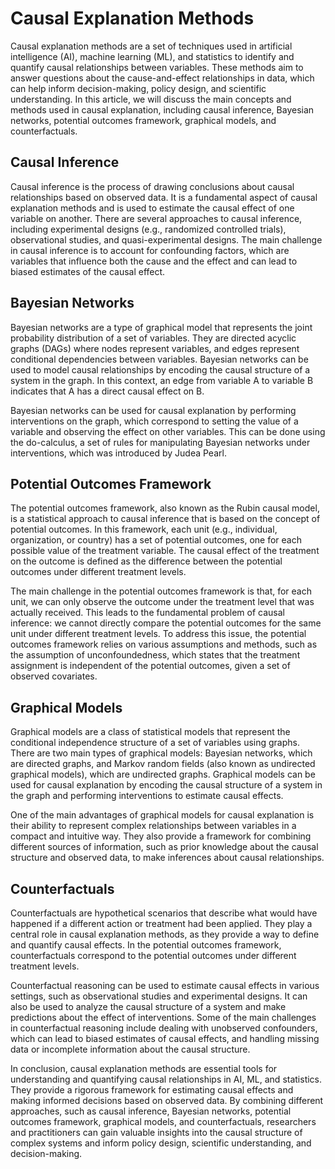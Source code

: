 # Causal Explanation Methods

Causal explanation methods are a set of techniques used in artificial intelligence (AI), machine learning (ML), and statistics to identify and quantify causal relationships between variables. These methods aim to answer questions about the cause-and-effect relationships in data, which can help inform decision-making, policy design, and scientific understanding. In this article, we will discuss the main concepts and methods used in causal explanation, including causal inference, Bayesian networks, potential outcomes framework, graphical models, and counterfactuals.

## Causal Inference

Causal inference is the process of drawing conclusions about causal relationships based on observed data. It is a fundamental aspect of causal explanation methods and is used to estimate the causal effect of one variable on another. There are several approaches to causal inference, including experimental designs (e.g., randomized controlled trials), observational studies, and quasi-experimental designs. The main challenge in causal inference is to account for confounding factors, which are variables that influence both the cause and the effect and can lead to biased estimates of the causal effect.

## Bayesian Networks

Bayesian networks are a type of graphical model that represents the joint probability distribution of a set of variables. They are directed acyclic graphs (DAGs) where nodes represent variables, and edges represent conditional dependencies between variables. Bayesian networks can be used to model causal relationships by encoding the causal structure of a system in the graph. In this context, an edge from variable A to variable B indicates that A has a direct causal effect on B.

Bayesian networks can be used for causal explanation by performing interventions on the graph, which correspond to setting the value of a variable and observing the effect on other variables. This can be done using the do-calculus, a set of rules for manipulating Bayesian networks under interventions, which was introduced by Judea Pearl.

## Potential Outcomes Framework

The potential outcomes framework, also known as the Rubin causal model, is a statistical approach to causal inference that is based on the concept of potential outcomes. In this framework, each unit (e.g., individual, organization, or country) has a set of potential outcomes, one for each possible value of the treatment variable. The causal effect of the treatment on the outcome is defined as the difference between the potential outcomes under different treatment levels.

The main challenge in the potential outcomes framework is that, for each unit, we can only observe the outcome under the treatment level that was actually received. This leads to the fundamental problem of causal inference: we cannot directly compare the potential outcomes for the same unit under different treatment levels. To address this issue, the potential outcomes framework relies on various assumptions and methods, such as the assumption of unconfoundedness, which states that the treatment assignment is independent of the potential outcomes, given a set of observed covariates.

## Graphical Models

Graphical models are a class of statistical models that represent the conditional independence structure of a set of variables using graphs. There are two main types of graphical models: Bayesian networks, which are directed graphs, and Markov random fields (also known as undirected graphical models), which are undirected graphs. Graphical models can be used for causal explanation by encoding the causal structure of a system in the graph and performing interventions to estimate causal effects.

One of the main advantages of graphical models for causal explanation is their ability to represent complex relationships between variables in a compact and intuitive way. They also provide a framework for combining different sources of information, such as prior knowledge about the causal structure and observed data, to make inferences about causal relationships.

## Counterfactuals

Counterfactuals are hypothetical scenarios that describe what would have happened if a different action or treatment had been applied. They play a central role in causal explanation methods, as they provide a way to define and quantify causal effects. In the potential outcomes framework, counterfactuals correspond to the potential outcomes under different treatment levels.

Counterfactual reasoning can be used to estimate causal effects in various settings, such as observational studies and experimental designs. It can also be used to analyze the causal structure of a system and make predictions about the effect of interventions. Some of the main challenges in counterfactual reasoning include dealing with unobserved confounders, which can lead to biased estimates of causal effects, and handling missing data or incomplete information about the causal structure.

In conclusion, causal explanation methods are essential tools for understanding and quantifying causal relationships in AI, ML, and statistics. They provide a rigorous framework for estimating causal effects and making informed decisions based on observed data. By combining different approaches, such as causal inference, Bayesian networks, potential outcomes framework, graphical models, and counterfactuals, researchers and practitioners can gain valuable insights into the causal structure of complex systems and inform policy design, scientific understanding, and decision-making.
